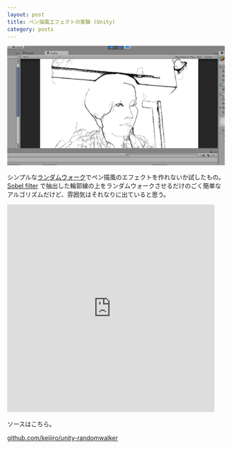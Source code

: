```yaml
---
layout: post
title: ペン描風エフェクトの実験 (Unity)
category: posts
---
```


![Screenshot](/images/2013-11-26-1.png)

シンプルな[ランダムウォーク](http://en.wikipedia.org/wiki/Random_walk)でペン描風のエフェクトを作れないか試したもの。[Sobel filter](http://en.wikipedia.org/wiki/Sobel_operator) で抽出した輪郭線の上をランダムウォークさせるだけのごく簡単なアルゴリズムだけど、雰囲気はそれなりに出ていると思う。

<div class="videoframe"><iframe class="vine-embed" src="https://vine.co/v/hFrrElErvzU/embed/simple" width="480" height="480" frameborder="0"></iframe><script async src="//platform.vine.co/static/scripts/embed.js" charset="utf-8"></script></div>

ソースはこちら。

[github.com/keijiro/unity-randomwalker](https://github.com/keijiro/unity-randomwalker)
